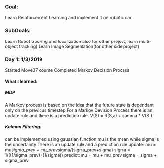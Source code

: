 ### Goal: 
Learn Reinforcement Learning and implement it on robotic car
### SubGoals:
Learn Robot tracking and localization(also for other project, learn multi-object tracking)
Learn Image Segmentation(for other side project)
### Day 1: 1/3/2019
Started Move37 course 
Completed Markov Decision Process
#### What I learned:
##### MDP
A Markov process is based on the idea that the future state is dependant only on the previous timestep
For a Markov Devision Process there is an update rule and there is a prediction rule.
V(S) = R(S,a) + gamma * V(S`)
##### Kalman Filtering:
can be implemented using gaussian function
mu is the mean while sigma is the uncertainty
There is an update rule and a prediction rule
update:
mu = mu*sigma_prev + mu_prev*sigma/(sigma_prev+sigma)
sigma = 1/((1/sigma_prev)+(1/sigma))
predict:
mu = mu + mu_prev
sigma = sigma + sigma_prev

